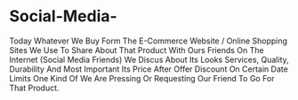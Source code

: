 # Social-Media-
Today Whatever We Buy Form The E-Commerce Website / Online Shopping Sites We Use To Share About That Product With Ours Friends On The Internet (Social Media Friends) We Discus About Its Looks Services, Quality, Durability And Most Important Its Price After Offer Discount On Certain Date Limits One Kind Of We Are Pressing Or Requesting Our Friend To Go For That Product.

